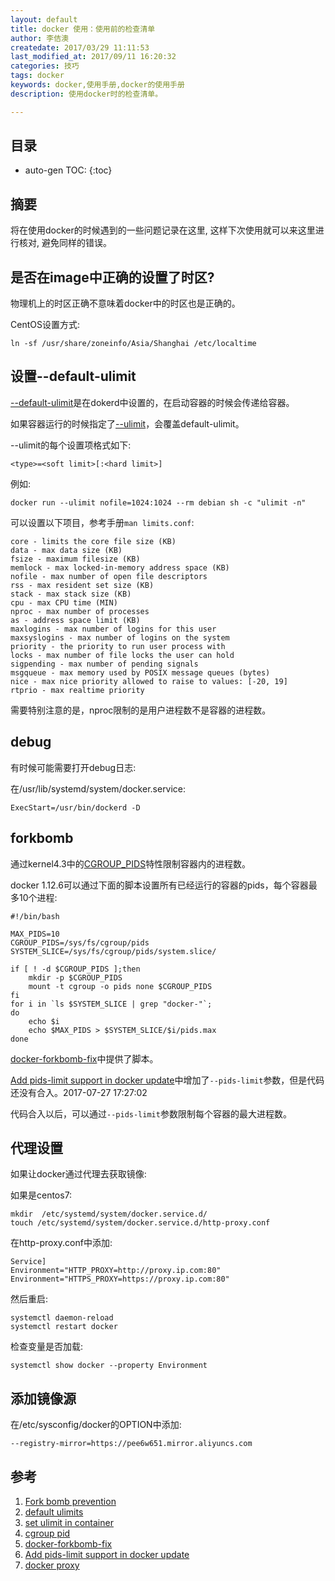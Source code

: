 ```yaml
---
layout: default
title: docker 使用：使用前的检查清单
author: 李佶澳
createdate: 2017/03/29 11:11:53
last_modified_at: 2017/09/11 16:20:32
categories: 技巧
tags: docker
keywords: docker,使用手册,docker的使用手册
description: 使用docker时的检查清单。

---
```


## 目录
* auto-gen TOC:
{:toc}

## 摘要

将在使用docker的时候遇到的一些问题记录在这里, 这样下次使用就可以来这里进行核对, 避免同样的错误。

## 是否在image中正确的设置了时区?

物理机上的时区正确不意味着docker中的时区也是正确的。

CentOS设置方式:

	ln -sf /usr/share/zoneinfo/Asia/Shanghai /etc/localtime

## 设置--default-ulimit

[--default-ulimit][2]是在dokerd中设置的，在启动容器的时候会传递给容器。

如果容器运行的时候指定了[--ulimit][3]，会覆盖default-ulimit。

--ulimit的每个设置项格式如下:

	<type>=<soft limit>[:<hard limit>]

例如:

	docker run --ulimit nofile=1024:1024 --rm debian sh -c "ulimit -n"

可以设置以下项目，参考手册`man limits.conf`:

	core - limits the core file size (KB)
	data - max data size (KB)
	fsize - maximum filesize (KB)
	memlock - max locked-in-memory address space (KB)
	nofile - max number of open file descriptors
	rss - max resident set size (KB)
	stack - max stack size (KB)
	cpu - max CPU time (MIN)
	nproc - max number of processes
	as - address space limit (KB)
	maxlogins - max number of logins for this user
	maxsyslogins - max number of logins on the system
	priority - the priority to run user process with
	locks - max number of file locks the user can hold
	sigpending - max number of pending signals
	msgqueue - max memory used by POSIX message queues (bytes)
	nice - max nice priority allowed to raise to values: [-20, 19]
	rtprio - max realtime priority

需要特别注意的是，nproc限制的是用户进程数不是容器的进程数。

## debug

有时候可能需要打开debug日志:

在/usr/lib/systemd/system/docker.service:

	ExecStart=/usr/bin/dockerd -D

## forkbomb

通过kernel4.3中的[CGROUP_PIDS][4]特性限制容器内的进程数。

docker 1.12.6可以通过下面的脚本设置所有已经运行的容器的pids，每个容器最多10个进程:

	#!/bin/bash
	
	MAX_PIDS=10
	CGROUP_PIDS=/sys/fs/cgroup/pids
	SYSTEM_SLICE=/sys/fs/cgroup/pids/system.slice/
	
	if [ ! -d $CGROUP_PIDS ];then
		mkdir -p $CGROUP_PIDS
		mount -t cgroup -o pids none $CGROUP_PIDS
	fi
	for i in `ls $SYSTEM_SLICE | grep "docker-"`;
	do
		echo $i
		echo $MAX_PIDS > $SYSTEM_SLICE/$i/pids.max
	done

[docker-forkbomb-fix][5]中提供了脚本。

[Add pids-limit support in docker update][6]中增加了`--pids-limit`参数，但是代码还没有合入。2017-07-27 17:27:02

代码合入以后，可以通过`--pids-limit`参数限制每个容器的最大进程数。

## 代理设置

如果让docker通过代理去获取镜像:

如果是centos7:

	mkdir  /etc/systemd/system/docker.service.d/
	touch /etc/systemd/system/docker.service.d/http-proxy.conf

在http-proxy.conf中添加:

	Service]
	Environment="HTTP_PROXY=http://proxy.ip.com:80"
	Environment="HTTPS_PROXY=https://proxy.ip.com:80"

然后重启:

	systemctl daemon-reload
	systemctl restart docker

检查变量是否加载:

	systemctl show docker --property Environment

## 添加镜像源

在/etc/sysconfig/docker的OPTION中添加:

	--registry-mirror=https://pee6w651.mirror.aliyuncs.com

## 参考

1. [Fork bomb prevention][1]
2. [default ulimits][2]
3. [set ulimit in container][3]
4. [cgroup pid][4]
5. [docker-forkbomb-fix][5]
6. [Add pids-limit support in docker update][6]
7. [docker proxy][7]

[1]: https://github.com/moby/moby/issues/6479  "Fork bomb prevention" 
[2]: https://docs.docker.com/engine/reference/commandline/dockerd/#default-ulimits "default-ulimits"
[3]: https://docs.docker.com/engine/reference/commandline/run/#set-ulimits-in-container-ulimit  "set ulimit in container"
[4]: https://www.kernel.org/doc/Documentation/cgroup-v1/pids.txt "cgroups pid"
[5]: https://github.com/lijiaocn/docker-forkbomb-fix.git  "docker-forkbomb-fix"
[6]:  https://github.com/moby/moby/pull/32519   "Add pids-limit support in docker update" 
[7]: https://my.oschina.net/tinkercloud/blog/638960  "docker proxy"
